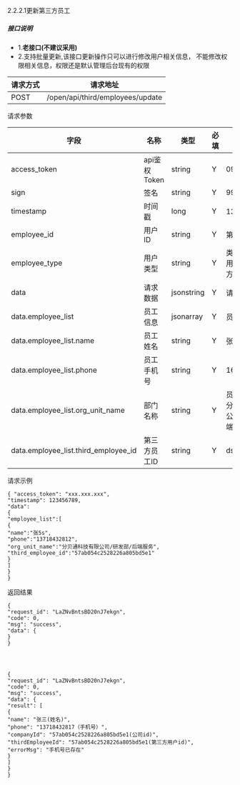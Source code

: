 2.2.2.1更新第三方员工

##### **接口说明**

* 1.**老接口\(不建议采用\)**
* 2.支持批量更新,该接口更新操作只可以进行修改用户相关信息，
  不能修改权限相关信息，权限还是默认管理后台现有的权限

| 请求方式 | 请求地址 |
| --- | --- |
| POST | /open/api/third/employees/update |

请求参数

| 字段 | 名称 | 类型 | 必填 | 描述 |
| --- | --- | --- | --- | --- |
| access\_token | api鉴权Token | string | Y | 09pijflj |
| sign | 签名 | string | Y | 99olerilfdj |
| timestamp | 时间戳 | long | Y | 13位时间戳 |
| employee\_id | 用户ID | string | Y | 第三方用户id |
| employee\_type | 用户类型 | string | Y | 类型，0为分贝用户，1为第三方用户 |
| data | 请求数据 | jsonstring | Y | 请求数据 |
| data.employee\_list | 员工信息 | jsonarray | Y | 员工请求数据 |
| data.employee\_list.name | 员工姓名 | string | Y | 张三 |
| data.employee\_list.phone | 员工手机号 | string | Y | 16090190901 |
| data.employee\_list.org\_unit\_name | 部门名称 | string | Y | 员工部门名称，分贝通科技有限公司/研发部/后端服务 |
| data.employee\_list.third\_employee\_id | 第三方员工ID | string | Y | dsgssafd235 |

请求示例

```
{ "access_token": "xxx.xxx.xxx",
"timestamp": 123456789,
"data":
{
"employee_list":[
{
"name":"张5s",
"phone":"13718432812",
"org_unit_name":"分贝通科技有限公司/研发部/后端服务",
"third_employee_id":"57ab054c2528226a805bd5e1"
}
]
}
}
```

返回结果

```
{
"request_id": "LaZNvBntsBD20nJ7ekgn",
"code": 0,
"msg": "success",
"data": {
}
}




{
"request_id": "LaZNvBntsBD20nJ7ekgn",
"code": 0,
"msg": "success",
"data": {
"result": [
{
"name": "张三(姓名)",
"phone": "13718432817（手机号）",
"companyId": "57ab054c2528226a805bd5e1(公司id)",
"thirdEmployeeId": "57ab054c2528226a805bd5e1(第三方用户id)",
"errorMsg": "手机号已存在"
}
]
}
}
```



